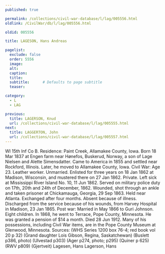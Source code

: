 ```yaml
---
published: true

permalink: /collections/civil-war-database/l/lag/005556.html
oldlink: /CivilWar/db/l/lag/005556.html

oldid: 005556

title: LAGESON, Hans Andreas

pagelist:
  exclude: false
  order: 5556
  image: 
  alt:
  caption:
  title:
  subtitle:      # Defaults to page subtitle
  teaser:

category: 
  - L 
  - LAG

previous:
  title: LAGERSON, Knud
  url: /collections/civil-war-database/l/lag/005555.html  
next:
  title: LAGGERTON, John
  url: /collections/civil-war-database/l/lag/005557.html   
---
```

WI 15th Inf Co B. Residence: Paint Creek, Allamakee County, Iowa. Born 18 Mar 1837 at Engen farm near H&oslash;nefos, Buskerud, Norway, a son of Lage Nielsen and Alette Simensdatter. Came to America in 1855 and settled near Rockford, Illinois. Later, he moved to Allamakee County, Iowa. Civil War: Age 23. Leather worker. Unmarried. Enlisted for three years on 18 Jan 1862 at Madison, Wisconsin, and mustered there on 27 Jan 1862. Private. Left sick at Mississippi River Island No. 10, 11 Jun 1862. Served on military police duty on 17th, 20th and 24th of December, 1862. Wounded, shot through an ankle and taken prisoner at Chickamauga, Georgia, 29 Sep 1863. Held near Atlanta. Exchanged after four months. Absent because of illness. Discharged from the service because of his wounds, from Harvey Hospital in Madison, 23 Jan 1865. Post war: Married in May 1866 to Guri Johnson. Eight children. In 1868, he went to Terrace, Pope County, Minnesota. He was granted a pension of $14 a month. Died 28 Jun 1912. Many of his possessions, including Civil War items, are in the Pope County Museum at Glenwood, Minnesota. Sources: (WHS Series 1200 box 76-4; red book vol 20 p 32) (Grand daughter Lois Gibson, Regina, Saskatchewan) (Buslett p386, photo) (Ulvestad p303) (Ager p274, photo; p295) (Quiner p 625) (RWV p809) (Gjertveit) &#147;Lagesen, Hans&#148; &#147;Lagerson, Hans&#148;